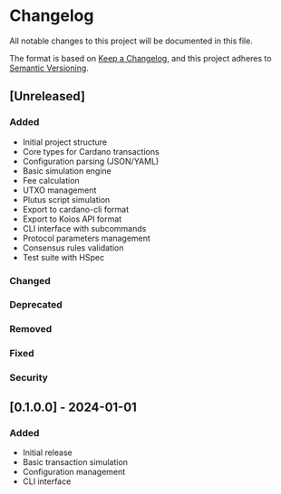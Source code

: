 # Changelog

All notable changes to this project will be documented in this file.

The format is based on [Keep a Changelog](https://keepachangelog.com/en/1.0.0/),
and this project adheres to [Semantic Versioning](https://semver.org/spec/v2.0.0.html).

## [Unreleased]

### Added

- Initial project structure
- Core types for Cardano transactions
- Configuration parsing (JSON/YAML)
- Basic simulation engine
- Fee calculation
- UTXO management
- Plutus script simulation
- Export to cardano-cli format
- Export to Koios API format
- CLI interface with subcommands
- Protocol parameters management
- Consensus rules validation
- Test suite with HSpec

### Changed

### Deprecated

### Removed

### Fixed

### Security

## [0.1.0.0] - 2024-01-01

### Added

- Initial release
- Basic transaction simulation
- Configuration management
- CLI interface
